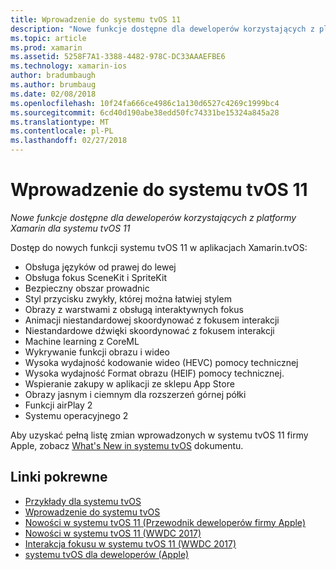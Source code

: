 ```yaml
---
title: Wprowadzenie do systemu tvOS 11
description: "Nowe funkcje dostępne dla deweloperów korzystających z platformy Xamarin dla systemu tvOS 11"
ms.topic: article
ms.prod: xamarin
ms.assetid: 5258F7A1-3388-4482-978C-DC33AAAEFBE6
ms.technology: xamarin-ios
author: bradumbaugh
ms.author: brumbaug
ms.date: 02/08/2018
ms.openlocfilehash: 10f24fa666ce4986c1a130d6527c4269c1999bc4
ms.sourcegitcommit: 6cd40d190abe38edd50fc74331be15324a845a28
ms.translationtype: MT
ms.contentlocale: pl-PL
ms.lasthandoff: 02/27/2018
---
```

# <a name="introduction-to-tvos-11"></a>Wprowadzenie do systemu tvOS 11

_Nowe funkcje dostępne dla deweloperów korzystających z platformy Xamarin dla systemu tvOS 11_

Dostęp do nowych funkcji systemu tvOS 11 w aplikacjach Xamarin.tvOS:

- Obsługa języków od prawej do lewej 
- Obsługa fokus SceneKit i SpriteKit
- Bezpieczny obszar prowadnic 
- Styl przycisku zwykły, której można łatwiej stylem
- Obrazy z warstwami z obsługą interaktywnych fokus
- Animacji niestandardowej skoordynować z fokusem interakcji
- Niestandardowe dźwięki skoordynować z fokusem interakcji
- Machine learning z CoreML
- Wykrywanie funkcji obrazu i wideo
- Wysoka wydajność kodowanie wideo (HEVC) pomocy technicznej
- Wysoka wydajność Format obrazu (HEIF) pomocy technicznej.
- Wspieranie zakupy w aplikacji ze sklepu App Store
- Obrazy jasnym i ciemnym dla rozszerzeń górnej półki
- Funkcji airPlay 2
- Systemu operacyjnego 2

Aby uzyskać pełną listę zmian wprowadzonych w systemu tvOS 11 firmy Apple, zobacz [What's New in systemu tvOS](https://developer.apple.com/library/content/releasenotes/General/WhatsNewinTVOS/Articles/tvOS_11_0.html) dokumentu.



## <a name="related-links"></a>Linki pokrewne

- [Przykłady dla systemu tvOS](https://developer.xamarin.com/samples/tvos/all/)
- [Wprowadzenie do systemu tvOS](~/ios/tvos/index.md)
- [Nowości w systemu tvOS 11 (Przewodnik deweloperów firmy Apple)](https://developer.apple.com/library/content/releasenotes/General/WhatsNewinTVOS/Articles/tvOS_11_0.html)
- [Nowości w systemu tvOS 11 (WWDC 2017)](https://developer.apple.com/videos/play/wwdc2017/209/)
- [Interakcja fokusu w systemu tvOS 11 (WWDC 2017)](https://developer.apple.com/videos/play/wwdc2017/224/)
- [systemu tvOS dla deweloperów (Apple)](https://developer.apple.com/tvos/)
